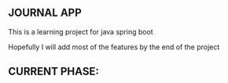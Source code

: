 ## JOURNAL APP

This is a learning project for java spring boot

Hopefully I will add most of the features by the end of the project

## CURRENT PHASE:
